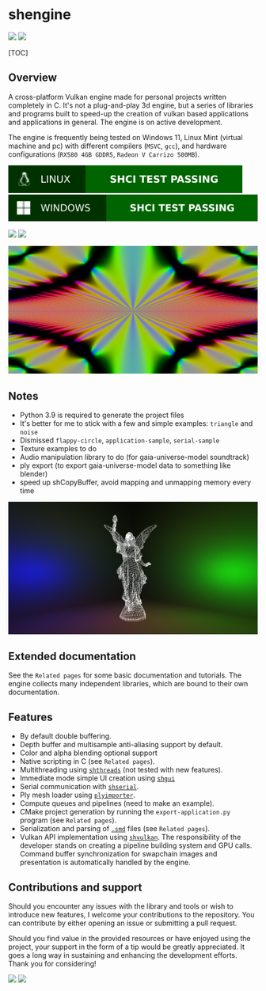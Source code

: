 # shengine

![](https://img.shields.io/badge/Sinho_softworks-0080FF?style=for-the-badge&logo=&logoColor=white&labelColor=990042)
[![](https://img.shields.io/badge/GitHub_repository-000000?style=for-the-badge&logo=github&logoColor=white)](https://github.com/mrsinho/shengine)

[TOC]


## Overview

A cross-platform Vulkan engine made for personal projects written completely in C. It's not a plug-and-play 3d engine, but a series of libraries and programs built to speed-up the creation of vulkan based applications and applications in general. The engine is on active development.

The engine is frequently being tested on Windows 11, Linux Mint (virtual machine and pc) with different compilers (`MSVC`, `gcc`), and hardware configurations (`RX580 4GB GDDR5`, `Radeon V Carrizo 500MB`).

![](/.shci/linux/linux-exit-code.svg)
![](/.shci/windows/windows-exit-code.svg)

![](https://img.shields.io/badge/Written_in_C-0080FF?style=for-the-badge&logo=c&logoColor=white&labelColor=0030AA#.svg)
![](https://img.shields.io/badge/Compatible_with_C%2b%2b-0080FF?style=for-the-badge&logo=c%2b%2b&logoColor=white&labelColor=0030AA#.svg)

![](docs/media/noise-5.png)


## Notes
 - Python 3.9 is required to generate the project files
 - It's better for me to stick with a few and simple examples: `triangle` and `noise` 
 - Dismissed `flappy-circle`, `application-sample`, `serial-sample`
 - Texture examples to do
 - Audio manipulation library to do (for gaia-universe-model soundtrack)
 - ply export (to export gaia-universe-model data to something like blender)
 - speed up shCopyBuffer, avoid mapping and unmapping memory every time

![](docs/media/coulomb.png)

## Extended documentation

See the `Related pages` for some basic documentation and tutorials. The engine collects many independent libraries, which are bound to their own documentation.

## Features
 - By default double buffering.
 - Depth buffer and multisample anti-aliasing support by default.
 - Color and alpha blending optional support
 - Native scripting in C (see `Related pages`).
 - Multithreading using [`shthreads`](https://github.com/mrsinho/shthreads) (not tested with new features).
 - Immediate mode simple UI creation using [`shgui`](https://mrsinho.github.io/shgui-docs) 
 - Serial communication with [`shserial`](https://github.com/mrsinho/shserial).
 - Ply mesh loader using [`plyimporter`](https://github.com/mrsinho/plyimporter).
 - Compute queues and pipelines (need to make an example).
 - CMake project generation by running the `export-application.py` program (see `Related pages`).
 - Serialization and parsing of [`.smd`](https://github.com/mrsinho/smd) files (see `Related pages`).
 - Vulkan API implementation using [`shvulkan`](https://github.com/mrsinho/shvulkan). The responsibility of the developer stands on creating a pipeline building system and GPU calls. Command buffer synchronization for swapchain images and presentation is automatically handled by the engine.

## Contributions and support

Should you encounter any issues with the library and tools or wish to introduce new features, I welcome your contributions to the repository. You can contribute by either opening an issue or submitting a pull request.

Should you find value in the provided resources or have enjoyed using the project, your support in the form of a tip would be greatly appreciated. It goes a long way in sustaining and enhancing the development efforts. Thank you for considering!

[![](https://img.shields.io/badge/Buy_Me_A_Coffee-FFDD00?style=for-the-badge&logo=buy-me-a-coffee&logoColor=black)](https://www.buymeacoffee.com/mrsinho)
![](https://img.shields.io/badge/Sinho_softworks-0080FF?style=for-the-badge&logo=&logoColor=white&labelColor=990042)